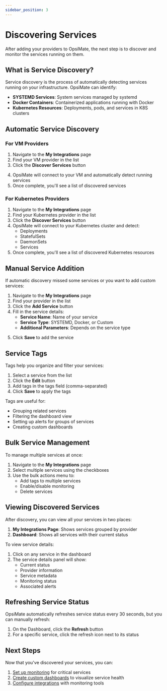 ```yaml
---
sidebar_position: 3
---
```


# Discovering Services

After adding your providers to OpsiMate, the next step is to discover and monitor the services running on them.

## What is Service Discovery?

Service discovery is the process of automatically detecting services running on your infrastructure. OpsiMate can identify:

- **SYSTEMD Services**: System services managed by systemd
- **Docker Containers**: Containerized applications running with Docker
- **Kubernetes Resources**: Deployments, pods, and services in K8S clusters

## Automatic Service Discovery

### For VM Providers

1. Navigate to the **My Integrations** page
2. Find your VM provider in the list
3. Click the **Discover Services** button

<!-- Image placeholder: Discover services button -->

4. OpsiMate will connect to your VM and automatically detect running services
5. Once complete, you'll see a list of discovered services

### For Kubernetes Providers

1. Navigate to the **My Integrations** page
2. Find your Kubernetes provider in the list
3. Click the **Discover Services** button
4. OpsiMate will connect to your Kubernetes cluster and detect:
   - Deployments
   - StatefulSets
   - DaemonSets
   - Services
5. Once complete, you'll see a list of discovered Kubernetes resources

## Manual Service Addition

If automatic discovery missed some services or you want to add custom services:

1. Navigate to the **My Integrations** page
2. Find your provider in the list
3. Click the **Add Service** button
4. Fill in the service details:
   - **Service Name**: Name of your service
   - **Service Type**: SYSTEMD, Docker, or Custom
   - **Additional Parameters**: Depends on the service type

<!-- Image placeholder: Adding a service manually -->

5. Click **Save** to add the service

## Service Tags

Tags help you organize and filter your services:

1. Select a service from the list
2. Click the **Edit** button
3. Add tags in the tags field (comma-separated)
4. Click **Save** to apply the tags

<!-- Image placeholder: Adding tags to a service -->

Tags are useful for:
- Grouping related services
- Filtering the dashboard view
- Setting up alerts for groups of services
- Creating custom dashboards

## Bulk Service Management

To manage multiple services at once:

1. Navigate to the **My Integrations** page
2. Select multiple services using the checkboxes
3. Use the bulk actions menu to:
   - Add tags to multiple services
   - Enable/disable monitoring
   - Delete services

<!-- Image placeholder: Bulk service management interface -->

## Viewing Discovered Services

After discovery, you can view all your services in two places:

1. **My Integrations Page**: Shows services grouped by provider
2. **Dashboard**: Shows all services with their current status

To view service details:
1. Click on any service in the dashboard
2. The service details panel will show:
   - Current status
   - Provider information
   - Service metadata
   - Monitoring status
   - Associated alerts

## Refreshing Service Status

OpsiMate automatically refreshes service status every 30 seconds, but you can manually refresh:

1. On the Dashboard, click the **Refresh** button
2. For a specific service, click the refresh icon next to its status

## Next Steps

Now that you've discovered your services, you can:

1. [Set up monitoring](/docs/monitoring/setting-up-alerts) for critical services
2. [Create custom dashboards](/docs/dashboards/creating-dashboards) to visualize service health
3. [Configure integrations](/docs/integrations/overview) with monitoring tools
